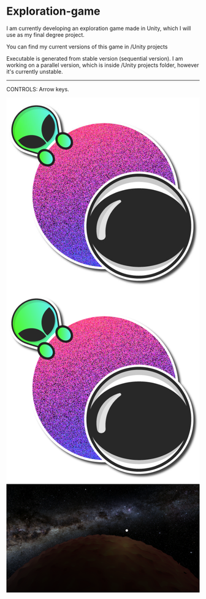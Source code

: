 # Exploration-game
I am currently developing an exploration game made in Unity, which I will use as my final degree project.

You can find my current versions of this game in /Unity projects

Executable is generated from stable version (sequential version). I am working on a parallel version, which is inside /Unity projects folder, however it's currently unstable.

-------------------------------------------------------------------------------------------------------------------------------------------------

CONTROLS: Arrow keys.

<img align="left" src="./logo/exploration-game-logo.JPG">

<img align="right" src="./logo/exploration-game-logo.PNG">

<img align="right" src="./image.PNG">
